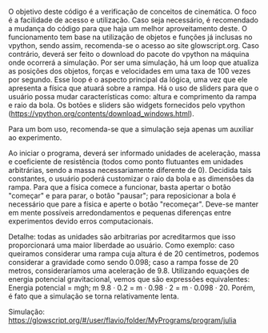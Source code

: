 O objetivo deste código é a verificação de conceitos de cinemática. O foco é a facilidade de acesso e utilização. Caso seja necessário, é recomendado a mudança do código para que haja um melhor aproveitamento deste. O funcionamento tem base na utilização de objetos e funções já inclusas no vpython, sendo assim, recomenda-se o acesso ao site glowscript.org. Caso contrário, deverá ser feito o download do pacote do vpython na máquina onde ocorrerá a simulação. Por ser uma simulação, há um loop que atualiza as posições dos objetos, forças e velocidades em uma taxa de 100 vezes por segundo. Esse loop é o aspecto principal da lógica, uma vez que ele apresenta a física que atuará sobre a rampa. Há o uso de sliders para que o usuário possa mudar características como: altura e comprimento da rampa e raio da bola. Os botões e sliders são widgets fornecidos pelo vpython (https://vpython.org/contents/download_windows.html).

Para um bom uso, recomenda-se que a simulação seja apenas um auxiliar ao experimento.

Ao iniciar o programa, deverá ser informado unidades de aceleração, massa e coeficiente de resistência (todos como ponto flutuantes em unidades arbitrárias, sendo a massa necessariamente diferente de 0). Decidida tais constantes, o usuário poderá customizar o raio da bola e as dimensões da rampa. Para que a física comece a funcionar, basta apertar o botão "começar" e para parar, o botão "pausar"; para reposicionar a bola é necessário que pare a física e aperte o botão "recomeçar". Deve-se manter em mente possíveis arredondamentos e pequenas diferenças entre experimentos devido erros computacionais.

Detalhe: todas as unidades são arbitrarias por acreditarmos que isso proporcionará uma maior liberdade ao usuário. Como exemplo: caso queiramos considerar uma rampa cuja altura é de 20 centímetros, podemos considerar a gravidade como sendo 0.098; caso a rampa fosse de 20 metros, consideraríamos uma aceleração de 9.8. Utilizando equações de energia potencial gravitacional, vemos que são expressões equivalentes: Energia potencial = mgh; m 9.8 · 0.2 = m · 0.98 · 2 = m · 0.098 · 20. Porém, é fato que a simulação se torna relativamente lenta.

Simulação: https://glowscript.org/#/user/flavio/folder/MyPrograms/program/julia

